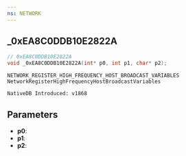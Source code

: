 ```yaml
---
ns: NETWORK
---
```

## _0xEA8C0DDB10E2822A

```c
// 0xEA8C0DDB10E2822A
void _0xEA8C0DDB10E2822A(int* p0, int p1, char* p2);
```

```
NETWORK_REGISTER_HIGH_FREQUENCY_HOST_BROADCAST_VARIABLES
NetworkRegisterHighFrequencyHostBroadcastVariables

NativeDB Introduced: v1868
```

## Parameters
* **p0**:
* **p1**:
* **p2**: 